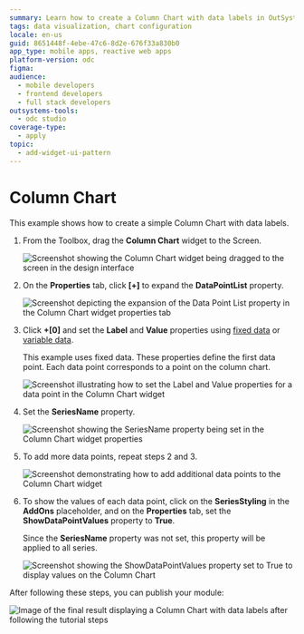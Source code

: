 ```yaml
---
summary: Learn how to create a Column Chart with data labels in OutSystems Developer Cloud (ODC) using the Column Chart widget and various properties.
tags: data visualization, chart configuration
locale: en-us
guid: 8651448f-4ebe-47c6-8d2e-676f33a830b0
app_type: mobile apps, reactive web apps
platform-version: odc
figma:
audience:
  - mobile developers
  - frontend developers
  - full stack developers
outsystems-tools:
  - odc studio
coverage-type:
  - apply
topic:
  - add-widget-ui-pattern
---
```


# Column Chart

This example shows how to create a simple Column Chart with data labels. 

1. From the Toolbox, drag the **Column Chart** widget to the Screen.

    ![Screenshot showing the Column Chart widget being dragged to the screen in the design interface](images/chartcolumn-drag-ss.png "Dragging the Column Chart Widget")

1. On the **Properties** tab, click **[+]** to expand the **DataPointList** property.

    ![Screenshot depicting the expansion of the Data Point List property in the Column Chart widget properties tab](images/chartcolumn-expand-ss.png "Expanding the Data Point List Property")

1. Click **+[0]** and set the **Label** and **Value** properties using [fixed data](data.md#populate-your-chart-with-fixed-data) or [variable data](data.md#populate-your-chart-with-variable-data).

    This example uses fixed data. These properties define the first data point. Each data point corresponds to a point on the column chart. 

    ![Screenshot illustrating how to set the Label and Value properties for a data point in the Column Chart widget](images/chartcolumn-datapointlist-ss.png "Setting the Data Point Properties")

1. Set the **SeriesName** property.

    ![Screenshot showing the SeriesName property being set in the Column Chart widget properties](images/chart-seriesname-ss.png "Setting the Series Name")

1. To add more data points, repeat steps 2 and 3.

    ![Screenshot demonstrating how to add additional data points to the Column Chart widget](images/chartcolumn-extradatapoints-ss.png "Adding More Data Points")

1. To show the values of each data point, click on the **SeriesStyling** in the **AddOns** placeholder, and on the **Properties** tab, set the **ShowDataPointValues** property to **True**.

    Since the **SeriesName** property was not set, this property will be applied to all series.

    ![Screenshot showing the ShowDataPointValues property set to True to display values on the Column Chart](images/chartcolumn-showdatapoint-ss.png "Enabling Data Point Value Display")

After following these steps, you can publish your module:

![Image of the final result displaying a Column Chart with data labels after following the tutorial steps](images/chartcolumn-result.png "Final Column Chart Pattern Result")
